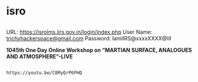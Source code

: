# isro



##
URL: https://isrolms.iirs.gov.in/login/index.php
User Name: trichyhackerspace@gmail.com
Password: IamIIRS@xxxxXXXX@III





**1045th One Day Online Workshop on “MARTIAN SURFACE, ANALOGUES AND ATMOSPHERE”-LIVE**


	
```

https://youtu.be/C8MyQrP6PHQ

```




